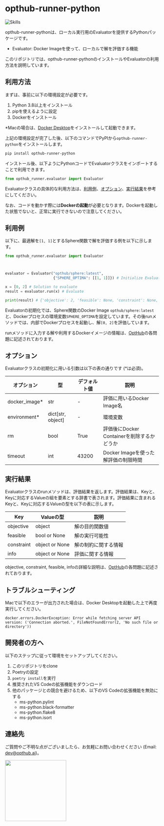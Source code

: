 # opthub-runner-python

![Skills](https://skillicons.dev/icons?i=py,graphql,vscode,github)

opthub-runner-pythonは、ローカル実行用のEvaluatorを提供するPythonパッケージです。

- Evaluator: Docker Imageを使って、ローカルで解を評価する機能

このリポジトリでは、opthub-runner-pythonのインストールやEvaluatorの利用方法を説明しています。


## 利用方法

まずは、事前に以下の環境設定が必要です。

1. Python 3.8以上をインストール
2. pipを使えるように設定
3. Dockerをインストール

\*Macの場合は、[Docker Desktop](https://docs.docker.com/desktop/install/mac-install/)をインストールして起動できます。

上記の環境設定が完了した後、以下のコマンドでPyPIから`opthub-runner-python`をインストールします。
```bash
pip install opthub-runner-python
```

インストール後、以下ようにPythonコードでEvaluatorクラスをインポートすることで利用できます。

```python
from opthub_runner.evaluator import Evaluator
```

Evaluatorクラスの具体的な利用方法は、[利用例](#usage)、[オプション](#option)、[実行結果](#result)を参考にしてください。

なお、コードを動かす際には**Dockerの起動**が必要となります。Dockerを起動した状態でないと、正常に実行できないので注意してください。


## 利用例 <span id="usage"></span>
以下に、最適解を`[1, 1]`とするSphere関数で解を評価する例を以下に示します。

```python
from opthub_runner.evaluator import Evaluator



evaluator = Evaluator("opthub/sphere:latest",
                      {"SPHERE_OPTIMA": [[1, 1]]}) # Initialize Evaluator

x = [0, 2] # Solution to evaluate
result = evaluator.run(x) # Evaluate

print(result) # {'objective': 2, 'feasible': None, 'constraint': None, 'info': None}
```

Evaluatorの初期化では、Sphere関数のDocker Image `opthub/sphere:latest`と、Dockerプロセスの環境変数`SPHERE_OPTIMA`を設定しています。その後runメソッドでは、内部でDockerプロセスを起動し、解`[0, 2]`を評価しています。

runメソッドに入力する解や利用するDockerイメージの情報は、[OptHub](https://opthub.ai)の各問題に記述されております。

## オプション <span id="option"></span>
Evaluatorクラスの初期化に用いる引数は以下の表の通りです (*は必須)。

| オプション | 型 | デフォルト値 | 説明 |
|----|----|----|----|
| docker_image* | str| - | 評価に用いるDocker Image名 |
| environment* | dict[str, object] | - | 環境変数 |
| rm | bool | True | 評価後にDocker Containerを削除するかどうか |
|timeout | int | 43200 | Docker Imageを使った解評価の制限時間　|

## 実行結果 <span id="result"></span>
Evaluatorクラスのrunメソッドは、評価結果を返します。評価結果は、Keyと、Keyに対応するValueの組を要素とする辞書で表されます。評価結果に含まれるKeyと、Keyに対応するValueの型を以下の表に示します。

| Key | Valueの型 | 説明 |
|----|----|----|
| objective | object | 解の目的関数値 |
| feasible | bool or None | 解の実行可能性 |
| constraint | object or None | 解の制約に関する情報 |
| info | object or None | 評価に関する情報 |

objective, constraint, feasible, infoの詳細な説明は、[OptHub](https://opthub.ai)の各問題に記述されております。

## トラブルシューティング
Macで以下のエラーが出力された場合は、Docker Desktopを起動した上で再度実行してください。
```shell
docker.errors.DockerException: Error while fetching server API version: ('Connection aborted.', FileNotFoundError(2, 'No such file or directory'))
```

## 開発者の方へ

以下のステップに従って環境をセットアップしてください。

1. このリポジトリをclone
2. Poetryの設定
3. `poetry install`を実行
4. 推奨されたVS Codeの拡張機能をダウンロード
5. 他のパッケージとの競合を避けるため、以下のVS Codeの拡張機能を無効にする
    - ms-python.pylint
    - ms-python.black-formatter
    - ms-python.flake8
    - ms-python.isort

## 連絡先

ご質問やご不明な点がございましたら、お気軽にお問い合わせください (Email: dev@opthub.ai)。

<img src="https://opthub.ai/assets/images/logo.svg" width="200">
